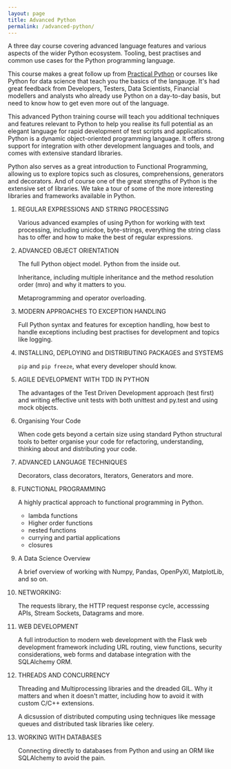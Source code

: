 ```yaml
---
layout: page
title: Advanced Python
permalink: /advanced-python/
---
```


A three day course covering advanced language features and various aspects of the wider
Python ecosystem. Tooling, best practises and common use cases for the Python programming
language.


This course makes a great follow up from [Practical Python](/practical-python) or courses
like Python for data science that teach you the basics of the langauge. It's had great
feedback from Developers, Testers, Data Scientists, Financial modellers and analysts
who already use Python on a day-to-day basis, but need to know how to get even more
out of the language.

This advanced Python training course will teach you additional  techniques and features
relevant to Python to help you realise its full potential as an elegant language for
rapid development of test scripts and applications. Python is a dynamic object-oriented
programming language. It offers strong support for integration with other development
languages and tools, and comes with extensive standard libraries.

Python also serves as a great introduction to Functional Programming, allowing us to
explore topics such as closures, comprehensions, generators and decorators. And of
course one of the great strengths of Python is the extensive set of libraries.  We take
a tour of some of the more interesting libraries and frameworks available in Python.

1. REGULAR EXPRESSIONS AND STRING PROCESSING

    Various advanced examples of using Python for working with text processing, including
    unicdoe, byte-strings, everything the string class has to offer and how to make the
    best of regular expressions.

2. ADVANCED OBJECT ORIENTATION

    The full Python object model. Python from the inside out.

    Inheritance, including multiple inheritance and the method resolution order (mro) and
    why it matters to you.

    Metaprogramming and operator overloading.


3. MODERN APPROACHES TO EXCEPTION HANDLING

    Full Python syntax and features for exception handling, how best to handle exceptions
    including best practises for development and topics like logging.


4. INSTALLING, DEPLOYING and DISTRIBUTING PACKAGES and SYSTEMS

    ``pip`` and ``pip freeze``, what every developer should know.


5. AGILE DEVELOPMENT WITH TDD IN PYTHON

    The advantages of the Test Driven Development approach (test first) and writing effective
    unit tests with both unittest and py.test and using mock objects.

6. Organising Your Code

    When code gets beyond a certain size using standard Python structural tools to
    better organise your code for refactoring, understanding, thinking about and
    distributing your code.

7. ADVANCED LANGUAGE TECHNIQUES

    Decorators, class decorators, Iterators,  Generators and more.

8. FUNCTIONAL PROGRAMMING

    A highly practical approach to functional programming in Python.

    * lambda functions
    * Higher order functions
    * nested functions
    * currying and partial applications
    * closures

9. A Data Science Overview

    A brief overview of working with Numpy, Pandas, OpenPyXl, MatplotLib, and so on.

10. NETWORKING:

    The requests library, the HTTP request response cycle, accesssing APIs, Stream Sockets,
    Datagrams and more.

11. WEB DEVELOPMENT

    A full introduction to modern web development with the Flask web development framework
    including URL routing, view functions, security considerations, web forms and database
    integration with the SQLAlchemy ORM.

12. THREADS AND CONCURRENCY

    Threading and Multiprocessing libraries and the dreaded GIL. Why it matters and when it
    doesn't matter, including how to avoid it with custom C/C++ extensions.

    A dicsussion of distributed computing using techniques like message queues and distributed
    task libraries like celery.

13. WORKING WITH DATABASES

    Connecting directly to databases from Python and using an ORM like SQLAlchemy to avoid the pain.

